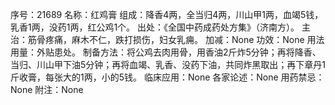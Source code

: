 序号：21689
名称：红鸡膏
组成：降香4两，全当归4两，川山甲1两，血竭5钱，乳香1两，没药1两，红公鸡1个。
出处：《全国中药成药处方集》（济南方）。
主治：筋骨疼痛，麻木不仁，跌打损伤，妇女乳痈。
加减：None
功效：None
用法用量：外贴患处。
制备方法：将公鸡去肉用骨，用香油2斤炸5分钟；再将降香、当归、川山甲下油5分钟；再将血竭、乳香、没药下油，共同炸黑取出；再下章丹1斤收膏，每张大的1两，小的5钱。
临床应用：None
各家论述：None
用药禁忌：None
附注：None
